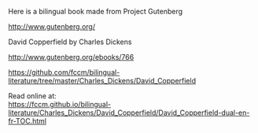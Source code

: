 Here is a bilingual book made from Project Gutenberg

http://www.gutenberg.org/

David Copperfield by Charles Dickens

http://www.gutenberg.org/ebooks/766

https://github.com/fccm/bilingual-literature/tree/master/Charles_Dickens/David_Copperfield

Read online at:  
https://fccm.github.io/bilingual-literature/Charles_Dickens/David_Copperfield/David_Copperfield-dual-en-fr-TOC.html

